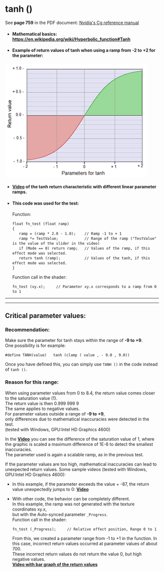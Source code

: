 # tanh ()

See **page 759** in the PDF document: [Nvidia's Cg reference manual](https://www.google.com.au/url?sa=t&rct=j&q=&esrc=s&source=web&cd=3&cad=rja&uact=8&ved=0ahUKEwj5qpif6rHTAhXLF5QKHQ6MCeAQFggwMAI&url=http%3A%2F%2Fdeveloper.download.nvidia.com%2Fcg%2FCg_3.1%2FCg-3.1_April2012_ReferenceManual.pdf&usg=AFQjCNHI5gaVpuvJH6ZO8bnX7BxJGKXr0A)

  - #### Mathematical basics: https://en.wikipedia.org/wiki/Hyperbolic_function#Tanh  
  
  - #### Example of return values of tanh when using a ramp from -2 to +2 for the parameter:  
   ![](image/tanh.png)

  - #### [Video](video/tanh.mp4?raw=true) of the tanh return characteristic with different linear parameter ramps.  
  - #### This code was used for the test:
     Function:
     ```` Code
     float fn_test (float ramp)
     {                
        ramp = (ramp * 2.0 - 1.0);    // Ramp -1 to + 1
        ramp *= TestValue;            // Range of the ramp ("TestValue" is the value of the slider in the video) 
        if (Mode == 0) return ramp;   // Values of the ramp, if this effect mode was selected.
        return tanh (ramp);           // Values of the tanh, if this effect mode was selected.
     }
     ````
     
     Function call in the shader:
     ```` Code
     fn_test (xy.x);     // Parameter xy.x corresponds to a ramp from 0 to 1
     ````
     
  ---
  ---
     
## Critical parameter values:

### Recommendation:
Make sure the parameter for tanh stays within the range of **-9 to +9**.  
One possibility is for example:
```` Code
#define TANH(value)   tanh (clamp ( value , - 9.0 , 9.0))
````
Once you have defined this, you can simply use `TANH ()` in the code instead of `tanh ()`.  
  

### Reason for this range:
When using parameter values from 0 to 8.4, the return value comes closer to the saturation value (1).  
The return value is then 0.999 999 9  
The same applies to negative values.  
For parameter values outside a range of **-9 to +9**,  
only differences due to mathematical inaccuracies were detected in the test.  
(tested with Windows, GPU:Intel HD Graphics 4600)  

In the **[Video](video/cirtic_values3.mp4?raw=true)** you can see the difference of the saturation value of 1, 
where the graphic is scaled a maximum difference of 1E-6 to detect the smallest inaccuracies.  
The parameter used is again a scalable ramp, as in the previous test.

     
If the parameter values are too high, mathematical inaccuracies can lead to unexpected return values.
Some sample videos (tested with Windows, GPU:Intel HD Graphics 4600):

   - In this example, if the parameter exceeds the value + -87, the return value unexpectedly jumps to 0:
   **[Video](video/cirtic_values1.mp4?raw=true)**  
     
   - With other code, the behavior can be completely different.  
     In this example, the ramp was not generated with the texture coordinates xy.x,  
     but with the Auto-synced parameter `_Progress`.  
          Function call in the shader:
     ```` Code
     fn_test (_Progress);     // Relative effect position, Range 0 to 1
     ````
     From this, we created a parameter range from -1 to +1 in the function.
     In this case, incorrect return values occurred at parameter values of about 700.  
     These incorrect return values do not return the value 0, but high negative values.  
        **[Video with bar graph of the return values](video/cirtic_values2.mp4?raw=true)**

